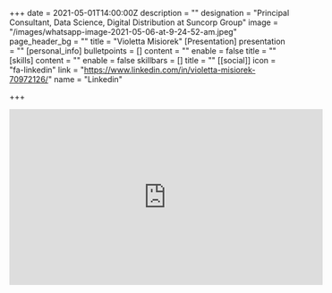 +++
date = 2021-05-01T14:00:00Z
description = ""
designation = "Principal Consultant, Data Science, Digital Distribution at Suncorp Group"
image = "/images/whatsapp-image-2021-05-06-at-9-24-52-am.jpeg"
page_header_bg = ""
title = "Violetta Misiorek"
[Presentation]
presentation = ""
[personal_info]
bulletpoints = []
content = ""
enable = false
title = ""
[skills]
content = ""
enable = false
skillbars = []
title = ""
[[social]]
icon = "fa-linkedin"
link = "https://www.linkedin.com/in/violetta-misiorek-70972126/"
name = "Linkedin"

+++
<iframe width="560" height="315" src="https://www.youtube.com/embed/bQjhw0_7jiQ" title="YouTube video player" frameborder="0" allow="accelerometer; autoplay; clipboard-write; encrypted-media; gyroscope; picture-in-picture" allowfullscreen></iframe>